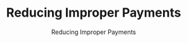 ---
layout: resources-landing
title: "Reducing Improper Payments"
subtitle: "Reducing Improper Payments" 
external_link: https://www.govinfo.gov/content/pkg/DCPD-200900942/pdf/DCPD-200900942.pdf
filters: payment-integrity executive-order external 2009
fiscal_year: 2009
---